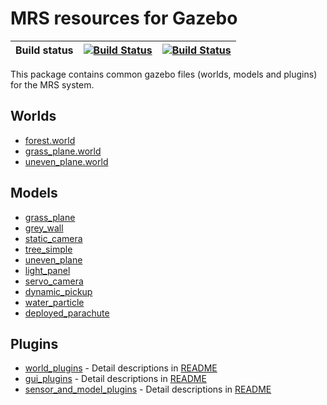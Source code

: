 # MRS resources for Gazebo

| Build status | [![Build Status](https://github.com/ctu-mrs/mrs_gazebo_common_resources/workflows/Melodic/badge.svg)](https://github.com/ctu-mrs/mrs_gazebo_common_resources/actions) | [![Build Status](https://github.com/ctu-mrs/mrs_gazebo_common_resources/workflows/Noetic/badge.svg)](https://github.com/ctu-mrs/mrs_gazebo_common_resources/actions) |
|--------------|-----------------------------------------------------------------------------------------------------------------------------------------------------------------------|----------------------------------------------------------------------------------------------------------------------------------------------------------------------|

This package contains common gazebo files (worlds, models and plugins) for the MRS system.

## Worlds
- [forest.world](worlds/forest.world)
- [grass_plane.world](worlds/grass_plane.world)
- [uneven_plane.world](worlds/uneven_plane.world)

## Models
- [grass_plane](models/grass_plane)
- [grey_wall](models/grey_wall)
- [static_camera](models/static_camera)
- [tree_simple](models/tree_simple)
- [uneven_plane](models/uneven_plane)
- [light_panel](models/light_panel)
- [servo_camera](models/servo_camera)
- [dynamic_pickup](models/dynamic_pickup)
- [water_particle](models/water_particle)
- [deployed_parachute](models/deployed_parachute)

## Plugins
- [world_plugins](src/world_plugins) - Detail descriptions in [README](src/world_plugins/README.md)
- [gui_plugins](src/gui_plugins) - Detail descriptions in [README](src/gui_plugins/README.md)
- [sensor_and_model_plugins](src/sensor_and_model_plugins) - Detail descriptions in [README](src/sensor_and_model_plugins/README.md)
